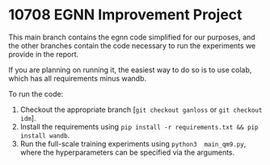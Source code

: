# 10708 EGNN Improvement Project

This main branch contains the egnn code simplified for our purposes, and the other branches contain the code necessary to run the experiments we provide in the report.

If you are planning on running it, the easiest way to do so is to use colab, which has all requirements minus wandb.

To run the code:
1. Checkout the appropriate branch [`git checkout ganloss` or  `git checkout idm`].
2. Install the requirements using `pip install -r requirements.txt && pip install wandb`.
3. Run the full-scale training experiments using `python3  main_qm9.py`, where the hyperparameters can be specified via the arguments.


